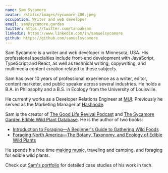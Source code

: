 ```yaml
---
name: Sam Sycamore
avatar: /static/images/sycamore-400.jpeg
occupation: Writer and web developer
email: sam@sycamore.garden
twitter: https://twitter.com/tanoaksam
linkedin: https://www.linkedin.com/in/samuelsycamore
github: https://github.com/samuelsycamore
---
```


Sam Sycamore is a writer and web developer in Minnesota, USA.
His professional specialties include front-end development with JavaScript, TypeScript and React, as well as technical writing, copywriting, and multimedia content creation related to these subjects.

Sam has over 10 years of professional experience as a writer, editor, content marketer, and public speaker across several industries.
He holds a B.A. in Philosophy and a B.S. in Ecology from the University of Louisville.

He currently works as a Developer Relations Engineer at [MUI](https://mui.com/).
Previously he served as the Marketing Manager at [Hashnode](https://hashnode.com/).

Sam is the creator of [The Good Life Revival Podcast](https://thegoodliferevival.com/) and [The Sycamore Garden Edible Wild Plant Database](https://foraging.sycamore.garden/).
He is the author of two books:

- [Introduction to Foraging—A Beginner's Guide to Gathering Wild Foods](https://shop.sycamore.garden/l/introduction-foraging/)
- [Foraging North America—The Botany, Taxonomy, and Ecology of Edible Wild Plants](https://thegoodliferevival.com/shop/fna/)

He spends his free time [making music](/music/), traveling and camping, and foraging for edible wild plants.

Check out [Sam's portfolio](/portfolio) for detailed case studies of his work in tech.
